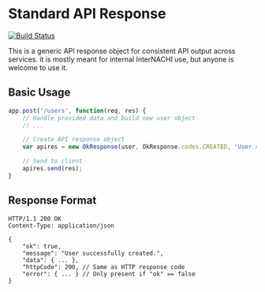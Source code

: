 Standard API Response
=====================

[![Build Status](https://travis-ci.org/InterNACHI/standard-api-response.png?branch=master)](https://travis-ci.org/InterNACHI/standard-api-response)

This is a generic API response object for consistent API output across services.
it is mostly meant for internal InterNACHI use, but anyone is welcome to use it.

Basic Usage
-----------

```javascript
app.post('/users', function(req, res) {
	// Handle provided data and build new user object
	// ...

	// Create API response object
	var apires = new OkResponse(user, OkResponse.codes.CREATED, 'User successfully created.');

	// Send to client
	apires.send(res);
}
```

Response Format
---------------

```
HTTP/1.1 200 OK
Content-Type: application/json

{
	"ok": true,
	"message": "User successfully created.",
	"data": { ... },
	"httpCode": 200, // Same as HTTP response code
	"error": { ... } // Only present if "ok" == false
}
```